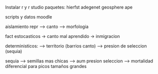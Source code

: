 Instalar r y r studio
paquetes:
hierfst
adegenet
geosphere
ape

scripts y datos moodle

aislamiento repr --> canto 
			--> morfologia

fact estocasticos -> canto mal aprendido
			-> inmigracion

deterministicos: --> territorio (barrios canto)
			--> presion de seleccion (sequia)

sequia --> semillas mas chicas --> aum presion seleccion --> mortalidad diferencial para picos tamaños grandes

